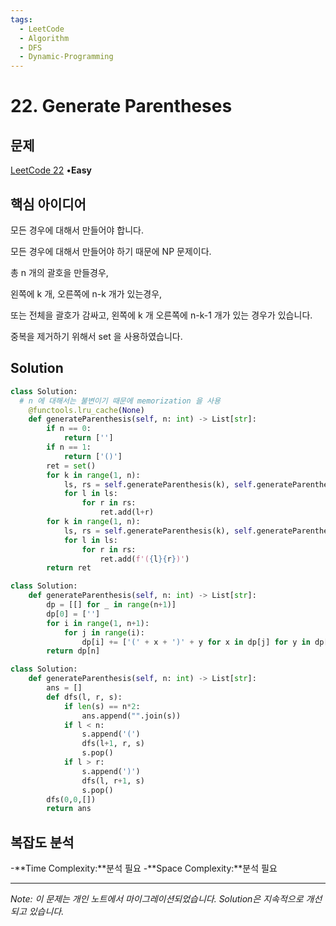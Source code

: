 ```yaml
---
tags:
  - LeetCode
  - Algorithm
  - DFS
  - Dynamic-Programming
---
```


# 22. Generate Parentheses

## 문제

[LeetCode 22](https://leetcode.com/problems/generate-parentheses/) •**Easy**

## 핵심 아이디어

모든 경우에 대해서 만들어야 합니다.

모든 경우에 대해서 만들어야 하기 때문에 NP 문제이다.

총 n 개의 괄호을 만들경우,

왼쪽에 k 개, 오른쪽에 n-k 개가 있는경우,

또는 전체을 괄호가 감싸고, 왼쪽에 k 개 오른쪽에 n-k-1 개가 있는 경우가 있습니다.

중복을 제거하기 위해서 set 을 사용하였습니다.

## Solution

```python
class Solution:
  # n 에 대해서는 불변이기 때문에 memorization 을 사용
    @functools.lru_cache(None)
    def generateParenthesis(self, n: int) -> List[str]:
        if n == 0:
            return ['']
        if n == 1:
            return ['()']
        ret = set()
        for k in range(1, n):
            ls, rs = self.generateParenthesis(k), self.generateParenthesis(n-k)
            for l in ls:
                for r in rs:
                    ret.add(l+r)
        for k in range(1, n):
            ls, rs = self.generateParenthesis(k), self.generateParenthesis(n-k-1)
            for l in ls:
                for r in rs:
                    ret.add(f'({l}{r})')
        return ret
```

```python
class Solution:
    def generateParenthesis(self, n: int) -> List[str]:
        dp = [[] for _ in range(n+1)]
        dp[0] = ['']
        for i in range(1, n+1):
            for j in range(i):
                dp[i] += ['(' + x + ')' + y for x in dp[j] for y in dp[i-j-1]]
        return dp[n]
```

```python
class Solution:
    def generateParenthesis(self, n: int) -> List[str]:
        ans = []
        def dfs(l, r, s):
            if len(s) == n*2:
                ans.append("".join(s))
            if l < n:
                s.append('(')
                dfs(l+1, r, s)
                s.pop()
            if l > r:
                s.append(')')
                dfs(l, r+1, s)
                s.pop()
        dfs(0,0,[])
        return ans
```

## 복잡도 분석

-**Time Complexity:**분석 필요
-**Space Complexity:**분석 필요

---

*Note: 이 문제는 개인 노트에서 마이그레이션되었습니다. Solution은 지속적으로 개선되고 있습니다.*
